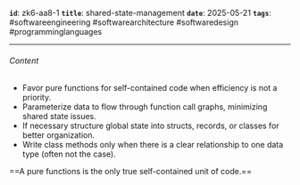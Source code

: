 **`id`**: zk6-aa8-1
**`title`**: shared-state-management
**`date`**: 2025-05-21
**`tags`**: #softwareengineering #softwarearchitecture #softwaredesign #programminglanguages

---

###### Content

-   Favor pure functions for self-contained code when efficiency is not a priority.
-   Parameterize data to flow through function call graphs, minimizing shared state issues.
-   If necessary structure global state into structs, records, or classes for better organization.
-   Write class methods only when there is a clear relationship to one data type (often not the case).

==A pure functions is the only true self-contained unit of code.==
